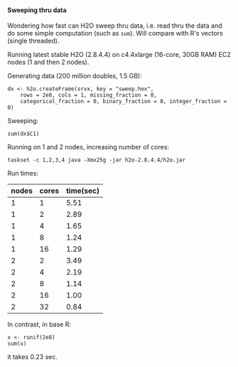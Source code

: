 
#### Sweeping thru data

Wondering how fast can H2O sweep thru data, i.e. read thru the data and do some simple 
computation (such as `sum`). Will compare with R's vectors (single threaded).

Running latest stable H2O (2.8.4.4) on c4.4xlarge (16-core, 30GB RAM) EC2 nodes (1 and then 2 nodes).

Generating data (200 million doubles, 1.5 GB):
```
dx <- h2o.createFrame(srvx, key = "sweep.hex", 
    rows = 2e8, cols = 1, missing_fraction = 0,
    categorical_fraction = 0, binary_fraction = 0, integer_fraction = 0)
```

Sweeping:
```
sum(dx$C1)
```

Running on 1 and 2 nodes, increasing number of cores:
```
taskset -c 1,2,3,4 java -Xmx25g -jar h2o-2.8.4.4/h2o.jar 
```

Run times:

nodes | cores | time(sec)
------|-------|-----------
1     |   1   | 5.51
1     |   2   | 2.89
1     |   4   | 1.65
1     |   8   | 1.24
1     |  16   | 1.29
2     |   2   | 3.49
2     |   4   | 2.19
2     |   8   | 1.14
2     |  16   | 1.00
2     |  32   | 0.84


In contrast, in base R:
```
x <- runif(2e8)
sum(x)
```
it takes 0.23 sec.




